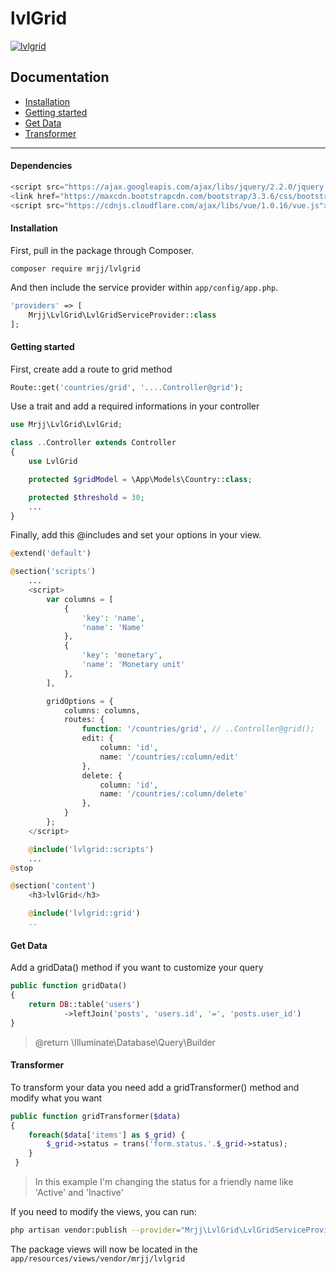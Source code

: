 # lvlGrid

<a href="https://github.com/marcosrjjunior/lvlgrid/"><img src="https://cloud.githubusercontent.com/assets/5287262/13515471/50e314fe-e190-11e5-85fb-3bf3cf9b6129.jpg" alt="lvlgrid"></a>

## Documentation
 * [Installation](#installation) 
 * [Getting started](#getting-started) 
 * [Get Data](#get-data) 
 * [Transformer](#transformer) 

___
#### Dependencies  

```js  
<script src="https://ajax.googleapis.com/ajax/libs/jquery/2.2.0/jquery.min.js"></script>
<link href="https://maxcdn.bootstrapcdn.com/bootstrap/3.3.6/css/bootstrap.min.css">
<script src="https://cdnjs.cloudflare.com/ajax/libs/vue/1.0.16/vue.js"></script>
```  
  
#### Installation

First, pull in the package through Composer.

```
composer require mrjj/lvlgrid
```

And then include the service provider within `app/config/app.php`.

```php
'providers' => [
    Mrjj\LvlGrid\LvlGridServiceProvider::class
];
```

#### Getting started

First, create add a route to grid method

```php
Route::get('countries/grid', '....Controller@grid');
```  

Use a trait and add a required informations in your controller

```php  
use Mrjj\LvlGrid\LvlGrid;

class ..Controller extends Controller
{
    use LvlGrid

    protected $gridModel = \App\Models\Country::class;

    protected $threshold = 30;  
    ...
}

```

Finally, add this @includes and set your options in your view.

```php  
@extend('default')

@section('scripts')
    ...
    <script>
        var columns = [
            {
                'key': 'name',
                'name': 'Name'
            },
            {
                'key': 'monetary',
                'name': 'Monetary unit'
            },  
        ],

        gridOptions = {
            columns: columns,
            routes: {
                function: '/countries/grid', // ..Controller@grid();
                edit: {
                    column: 'id',
                    name: '/countries/:column/edit' 
                },
                delete: {
                    column: 'id',
                    name: '/countries/:column/delete'
                },
            }
        };
    </script>

    @include('lvlgrid::scripts')
    ...
@stop

@section('content')
    <h3>lvlGrid</h3>

    @include('lvlgrid::grid')  
    ..
```  

#### Get Data
Add a gridData() method if you want to customize your query

```php
public function gridData()
{
    return DB::table('users')
            ->leftJoin('posts', 'users.id', '=', 'posts.user_id')
}
```
> @return \Illuminate\Database\Query\Builder

#### Transformer

To transform your data you need add a gridTransformer() method and modify what you want
```php  
public function gridTransformer($data)
{
    foreach($data['items'] as $_grid) {
        $_grid->status = trans('form.status.'.$_grid->status);
    }
 }
```
> In this example I'm changing the status for a friendly name like 'Active' and 'Inactive'  

If you need to modify the views, you can run:

```bash
php artisan vendor:publish --provider="Mrjj\LvlGrid\LvlGridServiceProvider"
```

The package views will now be located in the `app/resources/views/vendor/mrjj/lvlgrid`
